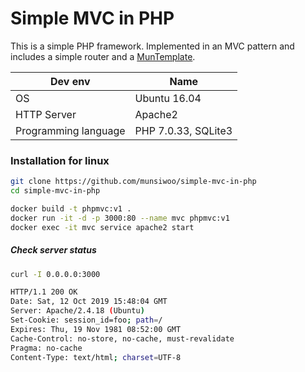 # Simple MVC in PHP

This is a simple PHP framework.
Implemented in an MVC pattern and includes a simple router and a [MunTemplate](https://github.com/munsiwoo/mun-template).

| Dev env         | Name          |
| ----------- | ------------- |
| OS          | Ubuntu 16.04  |
| HTTP Server | Apache2       |
| Programming language | PHP 7.0.33, SQLite3 |

### Installation for linux

```bash
git clone https://github.com/munsiwoo/simple-mvc-in-php
cd simple-mvc-in-php

docker build -t phpmvc:v1 .
docker run -it -d -p 3000:80 --name mvc phpmvc:v1
docker exec -it mvc service apache2 start
```

##### Check server status

```bash
curl -I 0.0.0.0:3000

HTTP/1.1 200 OK
Date: Sat, 12 Oct 2019 15:48:04 GMT
Server: Apache/2.4.18 (Ubuntu)
Set-Cookie: session_id=foo; path=/
Expires: Thu, 19 Nov 1981 08:52:00 GMT
Cache-Control: no-store, no-cache, must-revalidate
Pragma: no-cache
Content-Type: text/html; charset=UTF-8
```





